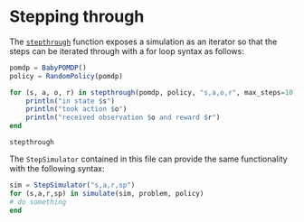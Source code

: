 # Stepping through

The [`stepthrough`](@ref) function exposes a simulation as an iterator so that the steps can be iterated through with a for loop syntax as follows:

```julia
pomdp = BabyPOMDP()
policy = RandomPolicy(pomdp)

for (s, a, o, r) in stepthrough(pomdp, policy, "s,a,o,r", max_steps=10)
    println("in state $s")
    println("took action $o")
    println("received observation $o and reward $r")
end
```

```@docs
stepthrough
```

The `StepSimulator` contained in this file can provide the same functionality with the following syntax:
```julia
sim = StepSimulator("s,a,r,sp")
for (s,a,r,sp) in simulate(sim, problem, policy)
# do something
end
```
